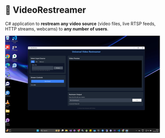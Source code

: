 # 🎥 VideoRestreamer

C# application to **restream any video source** (video files, live RTSP feeds, HTTP streams, webcams) to **any number of users**.

![UI Screenshot](Screenshots/shot1.png)
